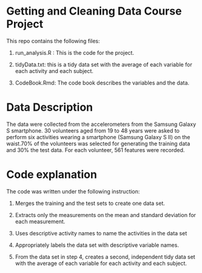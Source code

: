 # Getting and Cleaning Data Course Project

This repo contains the following files:

1. run_analysis.R : This is the code for the project.

1. tidyData.txt: this is a tidy data set with the average of each variable for each activity and each subject.

1. CodeBook.Rmd: The code book describes the variables and the data.

# Data Description

The data were collected from the accelerometers from the Samsung Galaxy S smartphone. 30 volunteers aged from 19 to 48 years were asked to perform six activities wearing a smartphone (Samsung Galaxy S II) on the waist.70% of the volunteers was selected for generating the training data and 30% the test data. For each volunteer, 561 features were recorded. 

# Code explanation

The code was written under the following instruction:

1. Merges the training and the test sets to create one data set.

1. Extracts only the measurements on the mean and standard deviation for each measurement.

3. Uses descriptive activity names to name the activities in the data set

4. Appropriately labels the data set with descriptive variable names.

5. From the data set in step 4, creates a second, independent tidy data set with the average of each variable for each activity and each subject.